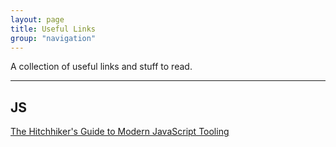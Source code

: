 ```yaml
---
layout: page
title: Useful Links
group: "navigation"
---
```


A collection of useful links and stuff to read.

---

## JS
[The Hitchhiker's Guide to Modern JavaScript Tooling](http://reactkungfu.com/2015/07/the-hitchhikers-guide-to-modern-javascript-tooling/)



